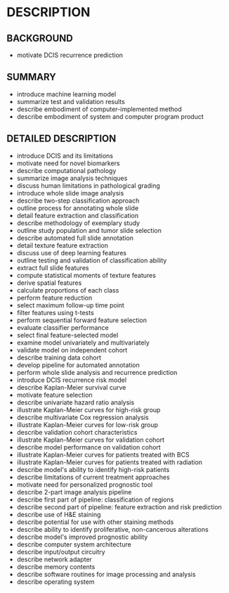 # DESCRIPTION

## BACKGROUND

- motivate DCIS recurrence prediction

## SUMMARY

- introduce machine learning model
- summarize test and validation results
- describe embodiment of computer-implemented method
- describe embodiment of system and computer program product

## DETAILED DESCRIPTION

- introduce DCIS and its limitations
- motivate need for novel biomarkers
- describe computational pathology
- summarize image analysis techniques
- discuss human limitations in pathological grading
- introduce whole slide image analysis
- describe two-step classification approach
- outline process for annotating whole slide
- detail feature extraction and classification
- describe methodology of exemplary study
- outline study population and tumor slide selection
- describe automated full slide annotation
- detail texture feature extraction
- discuss use of deep learning features
- outline testing and validation of classification ability
- extract full slide features
- compute statistical moments of texture features
- derive spatial features
- calculate proportions of each class
- perform feature reduction
- select maximum follow-up time point
- filter features using t-tests
- perform sequential forward feature selection
- evaluate classifier performance
- select final feature-selected model
- examine model univariately and multivariately
- validate model on independent cohort
- describe training data cohort
- develop pipeline for automated annotation
- perform whole slide analysis and recurrence prediction
- introduce DCIS recurrence risk model
- describe Kaplan-Meier survival curve
- motivate feature selection
- describe univariate hazard ratio analysis
- illustrate Kaplan-Meier curves for high-risk group
- describe multivariate Cox regression analysis
- illustrate Kaplan-Meier curves for low-risk group
- describe validation cohort characteristics
- illustrate Kaplan-Meier curves for validation cohort
- describe model performance on validation cohort
- illustrate Kaplan-Meier curves for patients treated with BCS
- illustrate Kaplan-Meier curves for patients treated with radiation
- describe model's ability to identify high-risk patients
- describe limitations of current treatment approaches
- motivate need for personalized prognostic tool
- describe 2-part image analysis pipeline
- describe first part of pipeline: classification of regions
- describe second part of pipeline: feature extraction and risk prediction
- describe use of H&E staining
- describe potential for use with other staining methods
- describe ability to identify proliferative, non-cancerous alterations
- describe model's improved prognostic ability
- describe computer system architecture
- describe input/output circuitry
- describe network adapter
- describe memory contents
- describe software routines for image processing and analysis
- describe operating system

